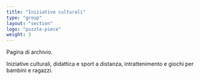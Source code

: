```yaml
---
title: "Iniziative culturali"
type: "group"
layout: "section"
logo: "puzzle-piece"
weight: 3
---
```


Pagina di archivio. 

Iniziative culturali, didattica e sport a distanza, intrattenimento e giochi per bambini e ragazzi.
